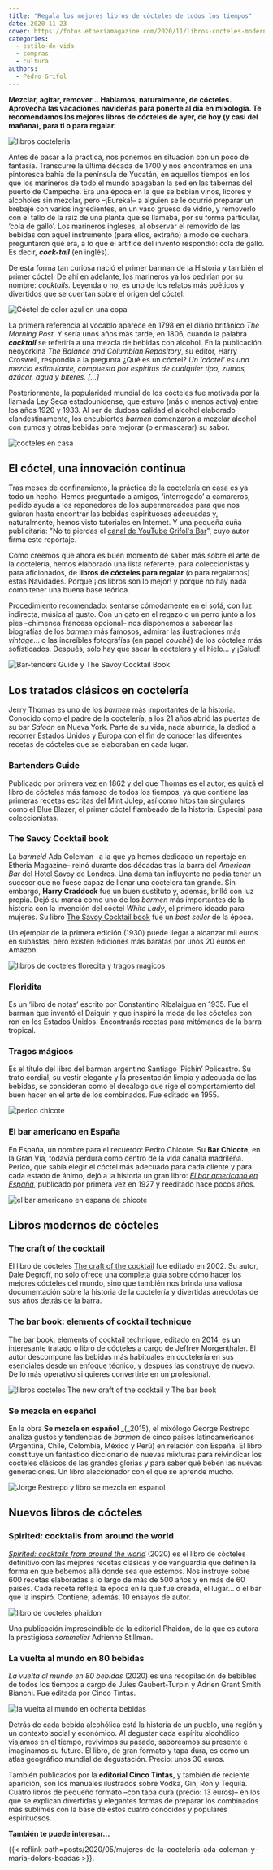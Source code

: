 ```yaml
---
title: "Regala los mejores libros de cócteles de todos los tiempos"
date: 2020-11-23
cover: https://fotos.etheriamagazine.com/2020/11/libros-cocteles-modernos.jpg
categories: 
  - estilo-de-vida
  - compras
  - cultura
authors: 
  - Pedro Grifol
---
```


**Mezclar, agitar, remover… Hablamos, naturalmente, de cócteles. Aprovecha las 
vacaciones navideñas para ponerte al día en mixología. Te recomendamos los mejores 
libros de cócteles de ayer, de hoy (y casi del mañana), para ti o para regalar.** 

![libros cocteleria](https://fotos.etheriamagazine.com/2020/11/Libros-de-cocteleria.jpg "Libros de coctelería. © Pedro Grifol")

Antes de pasar a la práctica, nos ponemos en situación con un poco de fantasía. 
Transcurre la última década de 1700 y nos encontramos en una pintoresca bahía de la 
península de Yucatán, en aquellos tiempos en los que los marineros de todo el mundo 
apagaban la sed en las tabernas del puerto de Campeche. Era una época en la que se 
bebían vinos, licores y alcoholes sin mezclar, pero –¡Eureka!– a alguien se le ocurrió 
preparar un brebaje con varios ingredientes, en un vaso grueso de vidrio, y removerlo 
con el tallo de la raíz de una planta que se llamaba, por su forma particular, ‘cola de 
gallo’. Los marineros ingleses, al observar el removido de las bebidas con aquel 
instrumento (para ellos, extraño) a modo de cuchara, preguntaron qué era, a lo que el 
artífice del invento respondió: cola de gallo. Es decir, **_cock-tail_** (en inglés). 

De esta forma tan curiosa nació el primer barman de la Historia y también el primer 
cóctel. De ahí en adelante, los marineros ya los pedirían por su nombre: _cocktails._ 
Leyenda o no, es uno de los relatos más poéticos y divertidos que se cuentan sobre el 
origen del cóctel. 

![Cóctel de color azul en una copa](https://fotos.etheriamagazine.com/2020/11/libros-cocteles-modernos.jpg "Los cócteles también evolucionan con el tiempo. © Ram HO")

La primera referencia al vocablo aparece en 1798 en el diario británico _The Morning 
Post_. Y sería unos años más tarde, en 1806, cuando la palabra _**cocktail**_ se 
referiría a una mezcla de bebidas con alcohol. En la publicación neoyorkina _The Balance 
and Columbian Repository_, su editor, Harry Croswell, respondía a la pregunta ¿Qué es un 
cóctel? _Un ‘cóctel’ es una mezcla estimulante, compuesta por espíritus de cualquier 
tipo, zumos, azúcar, agua y bíteres. \[…\]_ 

Posteriormente, la popularidad mundial de los cócteles fue motivada por la llamada Ley 
Seca estadounidense, que estuvo (más o menos activa) entre los años 1920 y 1933. Al ser 
de dudosa calidad el alcohol elaborado clandestinamente, los encubiertos _barmen_ 
comenzaron a mezclar alcohol con zumos y otras bebidas para mejorar (o enmascarar) su 
sabor. 

![cocteles en casa](https://fotos.etheriamagazine.com/2020/11/cocteles-en-casa.jpg "Aprende a hacer cócteles en casa. © Louis Hansel")

## El cóctel, una innovación continua

Tras meses de confinamiento, la práctica de la coctelería en casa es ya todo un hecho. 
Hemos preguntado a amigos, ‘interrogado’ a camareros, pedido ayuda a los reponedores de 
los supermercados para que nos guiaran hasta encontrar las bebidas espirituosas 
adecuadas y, naturalmente, hemos visto tutoriales en Internet. Y una pequeña cuña 
publicitaria: "No te pierdas el [canal de YouTube Grifol's 
Bar](https://www.youtube.com/c/GrifolsBar/)", cuyo autor firma este reportaje. 

Como creemos que ahora es buen momento de saber más sobre el arte de la coctelería, 
hemos elaborado una lista referente, para coleccionistas y para aficionados, de **libros 
de cócteles para regalar** (o para regalarnos) estas Navidades. Porque ¡los libros son 
lo mejor! y porque no hay nada como tener una buena base teórica. 

Procedimiento recomendado: sentarse cómodamente en el sofá, con luz indirecta, música al 
gusto. Con un gato en el regazo o un perro junto a los pies –chimenea francesa opcional– 
nos disponemos a saborear las biografías de los _barmen_ más famosos, admirar las 
ilustraciones más _vintage_… o las increíbles fotografías (en papel _couché_) de los 
cócteles más sofisticados. Después, sólo hay que sacar la coctelera y el hielo… y 
¡Salud! 

![Bar-tenders Guide y The Savoy Cocktail Book](https://fotos.etheriamagazine.com/2020/11/bar-tenders-guida-the-savoy-cocktail.jpg "'Bar-tenders Guide' y 'The Savoy Cocktail Book'.")

## Los tratados clásicos en coctelería

Jerry Thomas es uno de los _barmen_ más importantes de la historia. Conocido como el 
padre de la coctelería, a los 21 años abrió las puertas de su bar _Saloon_ en Nueva 
York. Parte de su vida, nada aburrida, la dedicó a recorrer Estados Unidos y Europa con 
el fin de conocer las diferentes recetas de cócteles que se elaboraban en cada lugar. 

### Bartenders Guide

Publicado por primera vez en 1862 y del que Thomas es el autor, es quizá el libro de 
cócteles más famoso de todos los tiempos, ya que contiene las primeras recetas escritas 
del Mint Julep, así como hitos tan singulares como el Blue Blazer, el primer cóctel 
flambeado de la historia. Especial para coleccionistas. 

### The Savoy Cocktail book

La _barmeid_ Ada Coleman –a la que ya hemos dedicado un reportaje en Etheria Magazine– 
reinó durante dos décadas tras la barra del _American Bar_ del Hotel Savoy de Londres. 
Una dama tan influyente no podía tener un sucesor que no fuese capaz de llenar una 
coctelera tan grande. Sin embargo, **Harry Craddock** fue un buen sustituto y, además, 
brilló con luz propia. Dejó su marca como uno de los _barmen_ más importantes de la 
historia con la invención del cóctel _White Lady_, el primero ideado para mujeres. Su 
libro [The Savoy Cocktail book](https://amzn.to/35LprOO) fue un _best seller_ de la 
época. 

Un ejemplar de la primera edición (1930) puede llegar a alcanzar mil euros en subastas, 
pero existen ediciones más baratas por unos 20 euros en Amazon. 

![libros de cocteles florecita y tragos magicos](https://fotos.etheriamagazine.com/2020/11/libros-cocteles-floridita-tragos-magicos.jpg "Libros 'Floridita' y 'Tragos mágicos'.")

### Floridita

Es un ‘libro de notas’ escrito por Constantino Ribalaigua en 1935. Fue el barman que 
inventó el Daiquiri y que inspiró la moda de los cócteles con ron en los Estados Unidos. 
Encontrarás recetas para mitómanos de la barra tropical. 

### Tragos mágicos

Es el título del libro del barman argentino Santiago ‘Pichin’ Policastro. Su trato 
cordial, su vestir elegante y la presentación limpia y adecuada de las bebidas, se 
consideran como el decálogo que rige el comportamiento del buen hacer en el arte de los 
combinados. Fue editado en 1955. 

![perico chicote](https://fotos.etheriamagazine.com/2020/11/Perico-Chicote.jpg "Pedro Chicote.")

### El bar americano en España

En España, un nombre para el recuerdo: Pedro Chicote. Su **Bar Chicote**, en la Gran 
Vía, todavía perdura como centro de la vida canalla madrileña. Perico, que sabía elegir 
el cóctel más adecuado para cada cliente y para cada estado de ánimo, dejó a la historia 
un gran libro: [_El bar americano en 
España_](https://euvs-vintage-cocktail-books.cld.bz/1927-El-Bar-Americano-en-Espana-by-Pedro-Chicote), 
publicado por primera vez en 1927 y reeditado hace pocos años. 

![el bar americano en espana de chicote](https://fotos.etheriamagazine.com/2020/11/bar-americano-chicote.jpg "'El bar americano en España', de Pedro Chicote.")

## Libros modernos de cócteles

### The craft of the cocktail

El libro de cócteles [The craft of the cocktail](https://amzn.to/3lNveJu) fue editado en 
2002. Su autor, Dale Degroff, no sólo ofrece una completa guía sobre cómo hacer los 
mejores cócteles del mundo, sino que también nos brinda una valiosa documentación sobre 
la historia de la coctelería y divertidas anécdotas de sus años detrás de la barra. 

### The bar book: elements of cocktail technique

[The bar book: elements of cocktail technique](https://amzn.to/330tR2R), editado en 
2014, es un interesante tratado o libro de cócteles a cargo de Jeffrey Morgenthaler. El 
autor descompone las bebidas más habituales en coctelería en sus esenciales desde un 
enfoque técnico, y después las construye de nuevo. De lo más operativo si quieres 
convertirte en un profesional. 

![libros cocteles The new craft of the cocktail y The bar book](https://fotos.etheriamagazine.com/2020/11/craft-cocktail-the-bar-book.jpg "'The new craft of the cocktail' y 'The bar book'.")

### Se mezcla en español

En la obra **Se mezcla en español** _(_2015), el mixólogo George Restrepo analiza gustos 
y tendencias de _barmen_ de cinco países latinoamericanos (Argentina, Chile, Colombia, 
México y Perú) en relación con España. El libro constituye un fantástico diccionario de 
nuevas mixturas para reivindicar los cócteles clásicos de las grandes glorias y para 
saber qué beben las nuevas generaciones. Un libro aleccionador con el que se aprende 
mucho. 

![Jorge Restrepo y libro se mezcla en espanol](https://fotos.etheriamagazine.com/2020/11/se-mezcla-en-espanol-George-Restrepo.jpg "George Restrepo y su libro 'Se mezcla en español'. © Pedro Grifol")

## Nuevos libros de cócteles

### Spirited: cocktails from around the world

[_Spirited: cocktails from around the world_](https://amzn.to/35SOQpU) (2020) es el 
libro de cócteles definitivo con las mejores recetas clásicas y de vanguardia que 
definen la forma en que bebemos allá donde sea que estemos. Nos instruye sobre 600 
recetas elaboradas a lo largo de más de 500 años y en más de 60 países. Cada receta 
refleja la época en la que fue creada, el lugar… o el bar que la inspiró. Contiene, 
además, 10 ensayos de autor. 

![libro de cocteles phaidon](https://fotos.etheriamagazine.com/2020/11/spirited-phaidon.jpg "'Spirited' de la editorial Phaidon.")

Una publicación imprescindible de la editorial Phaidon, de la que es autora la 
prestigiosa _sommelier_ Adrienne Stillman. 

### La vuelta al mundo en 80 bebidas

_La vuelta al mundo en 80 bebidas_ (2020) es una recopilación de bebibles de todos los 
tiempos a cargo de Jules Gaubert-Turpin y Adrien Grant Smith Bianchi. Fue editada por 
Cinco Tintas. 

![la vuelta al mundo en ochenta bebidas](https://fotos.etheriamagazine.com/2020/11/La-vuelta-al-mundo-en-80-bebidas.jpg "'La vuelta al mundo en 80 bebidas'.")

Detrás de cada bebida alcohólica está la historia de un pueblo, una región y un contexto 
social y económico. Al degustar cada espíritu alcohólico viajamos en el tiempo, 
revivimos su pasado, saboreamos su presente e imaginamos su futuro. El libro, de gran 
formato y tapa dura, es como un atlas geográfico mundial de degustación. Precio: unos 30 
euros. 

También publicados por la **editorial Cinco Tintas**, y también de reciente aparición, 
son los manuales ilustrados sobre Vodka, Gin, Ron y Tequila. Cuatro libros de pequeño 
formato –con tapa dura (precio: 13 euros)– en los que se explican divertidas y elegantes 
formas de preparar los combinados más sublimes con la base de estos cuatro conocidos y 
populares espirituosos. 

**También te puede interesar...** 

{{< reflink 
path=posts/2020/05/mujeres-de-la-cocteleria-ada-coleman-y-maria-dolors-boadas >}}.

